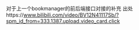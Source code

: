 对于上一个bookmanager的前后端接口对接的补充
出处https://www.bilibili.com/video/BV12N41117Sb/?spm_id_from=333.1387.upload.video_card.click
